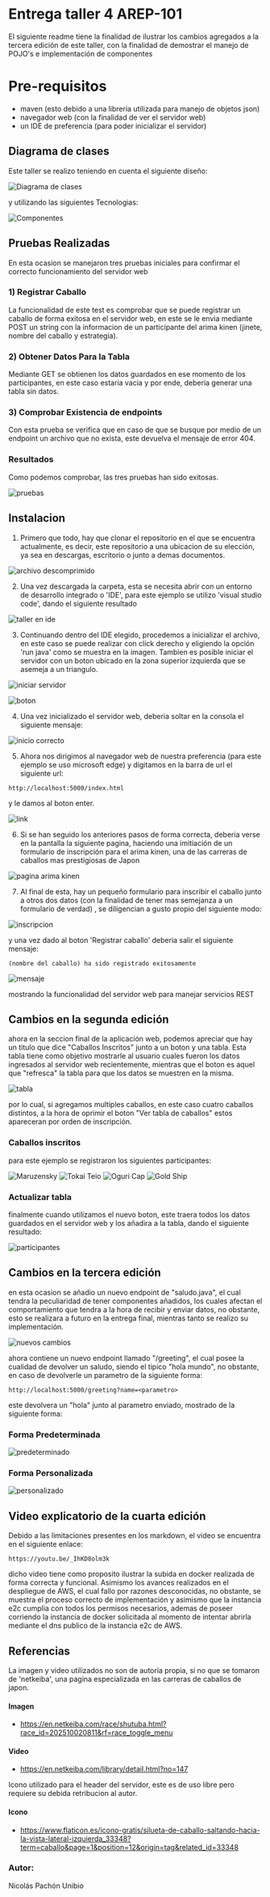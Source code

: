# Entrega taller 4 AREP-101

El siguiente readme tiene la finalidad de ilustrar los cambios agregados a la tercera edición
de este taller, con la finalidad de demostrar el manejo de POJO's e implementación de componentes

# Pre-requisitos
- maven (esto debido a una libreria utilizada para manejo de objetos json)
- navegador web (con la finalidad de ver el servidor web)
- un IDE de preferencia (para poder inicializar el servidor)

## Diagrama de clases

Este taller se realizo teniendo en cuenta el siguiente diseño:

![Diagrama de clases](/src/resources/Diagrama%20de%20clases.png)

y utilizando las siguientes Tecnologias:

![Componentes](/src/resources/tech%20stack.png)

## Pruebas Realizadas

En esta ocasion se manejaron tres pruebas iniciales para confirmar el correcto funcionamiento del servidor web

### 1) Registrar Caballo

La funcionalidad de este test es comprobar que se puede registrar un caballo de forma exitosa en el 
servidor web, en este se le envia mediante POST un string con la informacion de un participante del
arima kinen (jinete, nombre del caballo y estrategia).

### 2) Obtener Datos Para la Tabla

Mediante GET se obtienen los datos guardados en ese momento de los participantes, en este caso
estaria vacia y por ende, deberia generar una tabla sin datos.

### 3) Comprobar Existencia de endpoints

Con esta prueba se verifica que en caso de que se busque por medio de un endpoint un archivo que no 
exista, este devuelva el mensaje de error 404.

### Resultados
Como podemos comprobar, las tres pruebas han sido exitosas.

![pruebas](/src/resources/pruebas.png)

## Instalacion

1) Primero que todo, hay que clonar el repositorio en el que se encuentra actualmente, es decir, este repositorio a una ubicacion de su elección, ya sea en descargas, escritorio o junto a demas documentos.

![archivo descomprimido](/src/resources/carpeta.png)

2) Una vez descargada la carpeta, esta se necesita abrir con un entorno de desarrollo integrado o 'IDE', para este ejemplo se utilizo 'visual studio code', dando el siguiente resultado 

![taller en ide](/src/resources/ide.png)

3) Continuando dentro del IDE elegido, procedemos a inicializar el archivo, en este caso se puede realizar con click derecho y eligiendo la opción 'run java' como se muestra en la imagen. Tambien es posible iniciar el servidor con un boton ubicado en la zona superior izquierda que se asemeja a un triangulo.

![iniciar servidor](/src/resources/correr%20servidor.png)

![boton](/src/resources/boton.png)

4) Una vez inicializado el servidor web, deberia soltar en la consola el siguiente mensaje:

![inicio correcto](/src/resources/inicio.png)

5) Ahora nos dirigimos al navegador web de nuestra preferencia (para este ejemplo se uso microsoft edge) y digitamos en la barra de url el siguiente url:

```
http://localhost:5000/index.html
```
y le damos al boton enter.

![link](/src/resources/enlace.png)

6) Si se han seguido los anteriores pasos de forma correcta, deberia verse en la pantalla la siguiente pagina, haciendo una imitiación de un formulario de inscripción para el arima kinen, una de las carreras de caballos mas prestigiosas de Japon 

![pagina arima kinen](/src/resources/pagina%20funcionando.png)

7) Al final de esta, hay un pequeño formulario para inscribir el caballo junto a otros dos datos (con la finalidad de tener mas semejanza a un formulario de verdad) , se diligencian a gusto propio del siguiente modo:

![inscripcion](/src/resources/inscripcion.png)

y una vez dado al boton 'Registrar caballo' deberia salir el siguiente mensaje:

```
(nombre del caballo) ha sido registrado exitosamente
```

![mensaje](/src/resources/mensaje.png)

mostrando la funcionalidad del servidor web para manejar servicios REST

## Cambios en la segunda edición

ahora en la seccion final de la aplicación web, podemos apreciar que hay un titulo
que dice "Caballos Inscritos" junto a un boton y una tabla. Esta tabla tiene como objetivo mostrarle al usuario cuales fueron los datos ingresados al servidor web recientemente, mientras que el boton es aquel que "refresca" la tabla para que los datos se muestren en la
misma.

![tabla](/src/resources/cambios.png)

por lo cual, si agregamos multiples caballos, en este caso cuatro caballos distintos, a la hora  de oprimir 
el boton "Ver tabla de caballos" estos apareceran por orden de inscripción.

### Caballos inscritos

para este ejemplo se registraron los siguientes participantes:

![Maruzensky](/src/resources/maru.png)
![Tokai Teio](/src/resources/teio.png)
![Oguri Cap](/src/resources/oguri.png)
![Gold Ship](/src/resources/golshi.png)

### Actualizar tabla

finalmente cuando utilizamos el nuevo boton, este traera todos los datos
guardados en el servidor web y los añadira a la tabla, dando el siguiente resultado:

![participantes](/src/resources/participantes.png)

## Cambios en la tercera edición

en esta ocasion se añadio un nuevo endpoint de "saludo.java", el cual tendra la peculiaridad
de tener componentes añadidos, los cuales afectan el comportamiento que tendra a la hora de recibir y enviar
datos, no obstante, esto se realizara a futuro en la entrega final, mientras tanto se realizo su implementación.

![nuevos cambios](/src/resources/nuevos%20cambios.png)

ahora contiene un nuevo endpoint llamado "/greeting", el cual posee la cualidad de devolver un saludo, siendo el 
tipico "hola mundo", no obstante, en caso de devolverle un parametro de la siguiente forma:

```
http://localhost:5000/greeting?name=<parametro>
```

este devolvera un "hola" junto al parametro enviado, mostrado de la siguiente forma:

### Forma Predeterminada

![predeterminado](/src/resources/predeterminado.png)

### Forma Personalizada

![personalizado](/src/resources/personalizado.png)

## Video explicatorio de la cuarta edición

Debido a las limitaciones presentes en los markdown, el video se encuentra en el siguiente enlace:
```
https://youtu.be/_IhKD8olm3k
```
dicho video tiene como proposito ilustrar la subida en docker realizada de forma correcta y funcional. Asimismo los avances realizados en el despliegue de AWS, el cual fallo por razones desconocidas, no obstante, se muestra el proceso correcto de implementación y asimismo que la instancia e2c cumplia con todos los permisos necesarios, ademas de poseer corriendo la instancia de docker solicitada al momento de intentar abrirla mediante el dns publico de la instancia e2c de AWS. 

## Referencias

La imagen y video utilizados no son de autoria propia, si no que se tomaron de 'netkeiba', una pagina especializada en las carreras de caballos de japon.

#### Imagen
- https://en.netkeiba.com/race/shutuba.html?race_id=202510020811&rf=race_toggle_menu
#### Video
- https://en.netkeiba.com/library/detail.html?no=147

Icono utilizado para el header del servidor, este es de uso libre pero requiere su debida retribucion al autor.
#### Icono
- https://www.flaticon.es/icono-gratis/silueta-de-caballo-saltando-hacia-la-vista-lateral-izquierda_33348?term=caballo&page=1&position=12&origin=tag&related_id=33348

### Autor:
Nicolás Pachón Unibio



